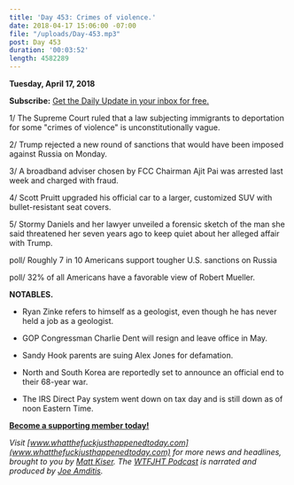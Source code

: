 ```yaml
---
title: 'Day 453: Crimes of violence.'
date: 2018-04-17 15:06:00 -07:00
file: "/uploads/Day-453.mp3"
post: Day 453
duration: '00:03:52'
length: 4582289
---
```


**Tuesday, April 17, 2018**

**Subscribe:** [Get the Daily Update in your inbox for free.](https://whatthefuckjusthappenedtoday.com/subscribe/)

1/ The Supreme Court ruled that a law subjecting immigrants to deportation for some "crimes of violence" is unconstitutionally vague.

2/ Trump rejected a new round of sanctions that would have been imposed against Russia on Monday.

3/ A broadband adviser chosen by FCC Chairman Ajit Pai was arrested last week and charged with fraud.

4/ Scott Pruitt upgraded his official car to a larger, customized SUV with bullet-resistant seat covers.

5/ Stormy Daniels and her lawyer unveiled a forensic sketch of the man she said threatened her seven years ago to keep quiet about her alleged affair with Trump.

poll/ Roughly 7 in 10 Americans support tougher U.S. sanctions on Russia

poll/ 32% of all Americans have a favorable view of Robert Mueller.

**NOTABLES.**

* Ryan Zinke refers to himself as a geologist, even though he has never held a job as a geologist.

* GOP Congressman Charlie Dent will resign and leave office in May.

* Sandy Hook parents are suing Alex Jones for defamation.

* North and South Korea are reportedly set to announce an official end to their 68-year war.

* The IRS Direct Pay system went down on tax day and is still down as of noon Eastern Time.

**[Become a supporting member today!](https://whatthefuckjusthappenedtoday.com/membership/?utm_source=2017\+Donors&utm_campaign=8dccd905d9-&utm_medium=email&utm_term=0_3bd36f654c-8dccd905d9-169730397)**

*Visit [www.whatthefuckjusthappenedtoday.com](www.whatthefuckjusthappenedtoday.com) for more news and headlines, brought to you by [Matt Kiser](https://twitter.com/Matt_Kiser). The [WTFJHT Podcast](https://whatthefuckjusthappenedtoday.com/podcasts/) is narrated and produced by [Joe Amditis](https://twitter.com/jsamditis).*